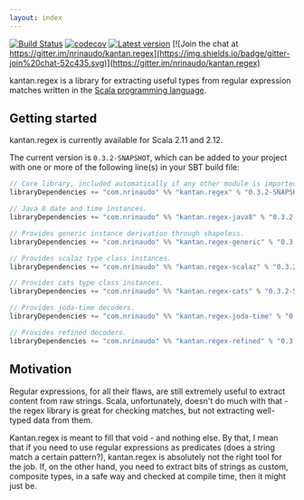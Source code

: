 ```yaml
---
layout: index
---
```


[![Build Status](https://travis-ci.org/nrinaudo/kantan.regex.svg?branch=master)](https://travis-ci.org/nrinaudo/kantan.regex)
[![codecov](https://codecov.io/gh/nrinaudo/kantan.regex/branch/master/graph/badge.svg)](https://codecov.io/gh/nrinaudo/kantan.regex)
[![Latest version](https://index.scala-lang.org/nrinaudo/kantan.regex/kantan.regex/latest.svg)](https://index.scala-lang.org/nrinaudo/kantan.regex)
[![Join the chat at https://gitter.im/nrinaudo/kantan.regex](https://img.shields.io/badge/gitter-join%20chat-52c435.svg)](https://gitter.im/nrinaudo/kantan.regex)

kantan.regex is a library for extracting useful types from regular expression matches written in the
[Scala programming language](http://www.scala-lang.org).

## Getting started

kantan.regex is currently available for Scala 2.11 and 2.12.

The current version is `0.3.2-SNAPSHOT`, which can be added to your project with one or more of the following line(s)
in your SBT build file:

```scala
// Core library, included automatically if any other module is imported.
libraryDependencies += "com.nrinaudo" %% "kantan.regex" % "0.3.2-SNAPSHOT"

// Java 8 date and time instances.
libraryDependencies += "com.nrinaudo" %% "kantan.regex-java8" % "0.3.2-SNAPSHOT"

// Provides generic instance derivation through shapeless.
libraryDependencies += "com.nrinaudo" %% "kantan.regex-generic" % "0.3.2-SNAPSHOT"

// Provides scalaz type class instances.
libraryDependencies += "com.nrinaudo" %% "kantan.regex-scalaz" % "0.3.2-SNAPSHOT"

// Provides cats type class instances.
libraryDependencies += "com.nrinaudo" %% "kantan.regex-cats" % "0.3.2-SNAPSHOT"

// Provides joda-time decoders.
libraryDependencies += "com.nrinaudo" %% "kantan.regex-joda-time" % "0.3.2-SNAPSHOT"

// Provides refined decoders.
libraryDependencies += "com.nrinaudo" %% "kantan.regex-refined" % "0.3.2-SNAPSHOT"
```

## Motivation

Regular expressions, for all their flaws, are still extremely useful to extract content from raw strings. Scala,
unfortunately, doesn't do much with that - the regex library is great for checking matches, but not extracting
well-typed data from them.

Kantan.regex is meant to fill that void - and nothing else. By that, I mean that if you need to use regular expressions
as predicates (does a string match a certain pattern?), kantan.regex is absolutely not the right tool for the job. If,
on the other hand, you need to extract bits of strings as custom, composite types, in a safe way and checked at compile
time, then it might just be.
